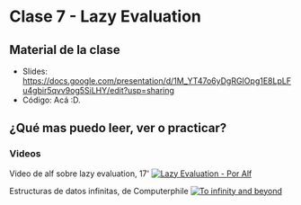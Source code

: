 # Clase 7 - Lazy Evaluation

## Material de la clase

- Slides: https://docs.google.com/presentation/d/1M_YT47o6yDgRGIOpg1E8LpLFu4gbir5qvv9og5SiLHY/edit?usp=sharing
- Código: Acá :D.


## ¿Qué mas puedo leer, ver o practicar?

### Videos

Video de alf sobre lazy evaluation, 17'
[![Lazy Evaluation - Por Alf](https://img.youtube.com/vi/wZ0pBezum58/0.jpg)](https://youtu.be/wZ0pBezum58 "Lazy Evaluation - Por Alf")

Estructuras de datos infinitas, de Computerphile
[![To infinity and beyond](https://img.youtube.com/vi/bnRNiE_OVWA/0.jpg)](https://youtu.be/bnRNiE_OVWA "To infinity and beyond")
